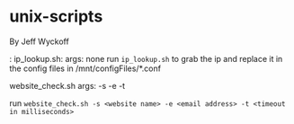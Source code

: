 unix-scripts
============

By Jeff Wyckoff

<Instructions for scripts>:
ip_lookup.sh:
  args: none
  run `ip_lookup.sh` to grab the ip and replace it in the config files in /mnt/configFiles/*.conf

website_check.sh
  args: -s <website name>
        -e <email address>
        -t <timeout in milliseconds>

  run `website_check.sh -s <website name> -e <email address> -t <timeout in milliseconds>`


